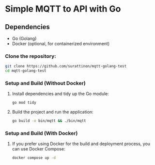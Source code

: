 # Simple MQTT to API with Go

## Dependencies

- Go (Golang)
- Docker (optional, for containerized environment)

### Clone the repository:

```bash
git clone https://github.com/surattinon/mqtt-golang-test
cd mqtt-golang-test
```

### Setup and Build (Without Docker)

1. Install dependencies and tidy up the Go module:

   ```bash
   go mod tidy
   ```

1. Build the project and run the application:
   ```bash
   go build -o bin/mqtt && ./bin/mqtt
   ```

### Setup and Build (With Docker)

1. If you prefer using Docker for the build and deployment process, you can use Docker Compose:
   ```bash
   docker compose up -d
   ```
